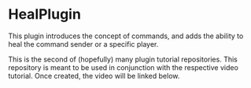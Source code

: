 HealPlugin
===========

This plugin introduces the concept of commands, and adds the ability to heal the command sender or a specific player. 

This is the second of (hopefully) many plugin tutorial repositories. This repository is meant to be used in conjunction with the respective video tutorial. Once created, the video will be linked below.

